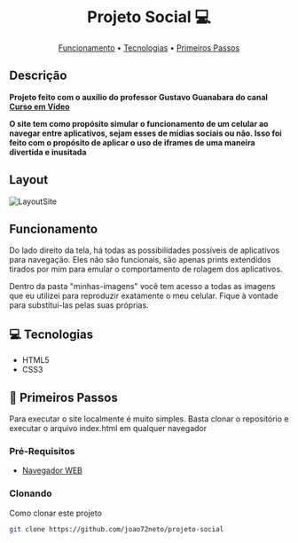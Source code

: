<h1 align="center" style="font-weight: bold;">Projeto Social 💻</h1>

<p align="center">
 <a href="#func">Funcionamento</a> • 
 <a href="#tech">Tecnologias</a> • 
 <a href="#started">Primeiros Passos</a> 
</p>

<h2>Descrição</h2>

<p align="left">
    <b>Projeto feito com o auxílio do professor Gustavo Guanabara do canal 
    <a href="https://www.youtube.com/user/cursosemvideo" target="_blank">Curso em Vídeo</a>
    </b>
</p>
<p align="left">
    <b>O site tem como propósito simular o funcionamento de um celular ao navegar entre aplicativos, sejam esses de mídias sociais ou não. Isso foi feito com
    o propósito de aplicar o uso de iframes de uma maneira divertida e inusitada</b>
</p>

<h2>Layout</h2>

![LayoutSite](https://github.com/user-attachments/assets/842a89a6-d613-49d4-82d2-5c2948cc81de)

<h2 id="func"> Funcionamento </h2>

Do lado direito da tela, há todas as possibilidades possíveis de aplicativos para navegação. Eles não são funcionais, são apenas prints
extendidos tirados por mim para emular o comportamento de rolagem dos aplicativos. 

Dentro da pasta "minhas-imagens" você tem acesso a todas as imagens que eu utilizei para reproduzir exatamente o meu celular. 
Fique à vontade para substituí-las pelas suas próprias.


<h2 id="tech">💻 Tecnologias</h2>

- HTML5
- CSS3

<h2 id="started">🚀 Primeiros Passos</h2>

Para executar o site localmente é muito simples. Basta clonar o repositório e executar o arquivo index.html em qualquer navegador

<h3>Pré-Requisitos</h3>

- [Navegador WEB](https://www.google.com/intl/pt-BR/chrome/)


<h3>Clonando</h3>

Como clonar este projeto

```bash
git clone https://github.com/joao72neto/projeto-social
```

